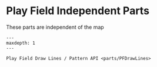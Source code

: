 # Play Field Independent Parts

These parts are independent of the map

```{toctree}
---
maxdepth: 1
---

Play Field Draw Lines / Pattern API <parts/PFDrawLines>
```
